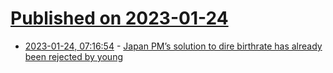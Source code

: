 # [Published on 2023-01-24](index.md)

* [2023-01-24, 07:16:54](https://news.ycombinator.com/item?id=34500472) - [Japan PM’s solution to dire birthrate has already been rejected by young](https://www.theguardian.com/world/2023/jan/24/japan-birthrate-population-pm-solution-already-rejected-by-young)
